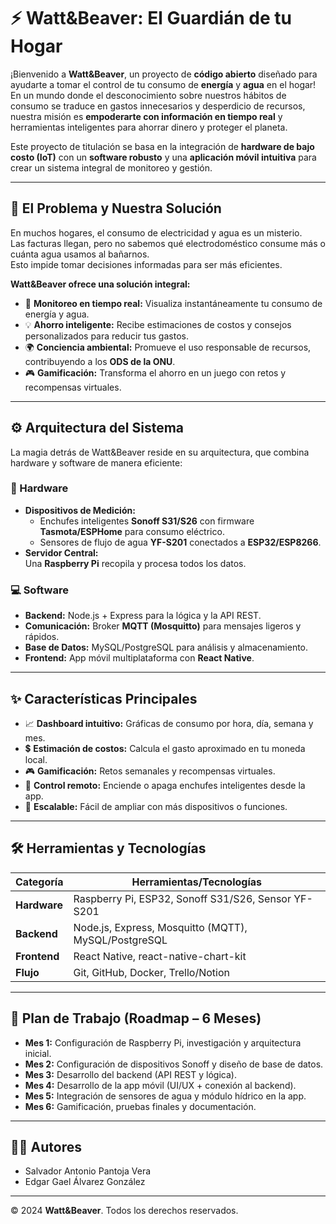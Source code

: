# ⚡ Watt&Beaver: El Guardián de tu Hogar

¡Bienvenido a **Watt&Beaver**, un proyecto de **código abierto** diseñado para ayudarte a tomar el control de tu consumo de **energía** y **agua** en el hogar!  
En un mundo donde el desconocimiento sobre nuestros hábitos de consumo se traduce en gastos innecesarios y desperdicio de recursos, nuestra misión es **empoderarte con información en tiempo real** y herramientas inteligentes para ahorrar dinero y proteger el planeta.

Este proyecto de titulación se basa en la integración de **hardware de bajo costo (IoT)** con un **software robusto** y una **aplicación móvil intuitiva** para crear un sistema integral de monitoreo y gestión.

---

## 🎯 El Problema y Nuestra Solución

En muchos hogares, el consumo de electricidad y agua es un misterio.  
Las facturas llegan, pero no sabemos qué electrodoméstico consume más o cuánta agua usamos al bañarnos.  
Esto impide tomar decisiones informadas para ser más eficientes.

**Watt&Beaver ofrece una solución integral:**

- 🔌 **Monitoreo en tiempo real:** Visualiza instantáneamente tu consumo de energía y agua.  
- 💡 **Ahorro inteligente:** Recibe estimaciones de costos y consejos personalizados para reducir tus gastos.  
- 🌍 **Conciencia ambiental:** Promueve el uso responsable de recursos, contribuyendo a los **ODS de la ONU**.  
- 🎮 **Gamificación:** Transforma el ahorro en un juego con retos y recompensas virtuales.  

---

## ⚙️ Arquitectura del Sistema

La magia detrás de Watt&Beaver reside en su arquitectura, que combina hardware y software de manera eficiente:

### 🔧 Hardware
- **Dispositivos de Medición:**  
  - Enchufes inteligentes **Sonoff S31/S26** con firmware **Tasmota/ESPHome** para consumo eléctrico.  
  - Sensores de flujo de agua **YF-S201** conectados a **ESP32/ESP8266**.  
- **Servidor Central:**  
  Una **Raspberry Pi** recopila y procesa todos los datos.  

### 💻 Software
- **Backend:** Node.js + Express para la lógica y la API REST.  
- **Comunicación:** Broker **MQTT (Mosquitto)** para mensajes ligeros y rápidos.  
- **Base de Datos:** MySQL/PostgreSQL para análisis y almacenamiento.  
- **Frontend:** App móvil multiplataforma con **React Native**.  

---

## ✨ Características Principales

- 📈 **Dashboard intuitivo:** Gráficas de consumo por hora, día, semana y mes.  
- 💲 **Estimación de costos:** Calcula el gasto aproximado en tu moneda local.  
- 🎮 **Gamificación:** Retos semanales y recompensas virtuales.  
- 📱 **Control remoto:** Enciende o apaga enchufes inteligentes desde la app.  
- 🔄 **Escalable:** Fácil de ampliar con más dispositivos o funciones.  

---

## 🛠️ Herramientas y Tecnologías

| Categoría      | Herramientas/Tecnologías |
|----------------|--------------------------|
| **Hardware**   | Raspberry Pi, ESP32, Sonoff S31/S26, Sensor YF-S201 |
| **Backend**    | Node.js, Express, Mosquitto (MQTT), MySQL/PostgreSQL |
| **Frontend**   | React Native, react-native-chart-kit |
| **Flujo**      | Git, GitHub, Docker, Trello/Notion |

---

## 🚀 Plan de Trabajo (Roadmap – 6 Meses)

- **Mes 1:** Configuración de Raspberry Pi, investigación y arquitectura inicial.  
- **Mes 2:** Configuración de dispositivos Sonoff y diseño de base de datos.  
- **Mes 3:** Desarrollo del backend (API REST y lógica).  
- **Mes 4:** Desarrollo de la app móvil (UI/UX + conexión al backend).  
- **Mes 5:** Integración de sensores de agua y módulo hídrico en la app.  
- **Mes 6:** Gamificación, pruebas finales y documentación.  

---

## 👨‍💻 Autores  

- Salvador Antonio Pantoja Vera  
- Edgar Gael Álvarez González  

---

© 2024 **Watt&Beaver**. Todos los derechos reservados.
